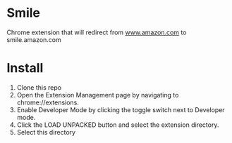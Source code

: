 # Smile
Chrome extension that will redirect from www.amazon.com to smile.amazon.com

# Install
1. Clone this repo
2. Open the Extension Management page by navigating to chrome://extensions.
3. Enable Developer Mode by clicking the toggle switch next to Developer mode.
4. Click the LOAD UNPACKED button and select the extension directory.
5. Select this directory

